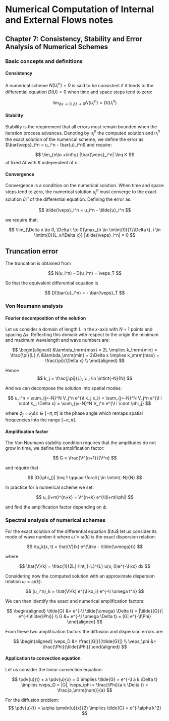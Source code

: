 # Numerical Computation of Internal and External Flows notes

## Chapter 7: Consistency, Stability and Error Analysis of Numerical Schemes

### Basic concepts and definitions

#### Consistency

A numerical scheme $N(U_i^n) = 0$ is said to be consistent if it tends to the differential equation $D(U) = 0$ when time and space steps tend to zero:

$$
\lim_{\Delta x \to 0, \Delta t \to 0} N(U_i^n) = D(U_i^n)
$$

#### Stability

Stability is the requirement that all errors must remain bounded when the iteration process advances. Denoting by $u_i^n$ the computed solution and $\bar{u}_i^n$ the exact solution of the numerical scheme, we define the error as $\bar{\veps}_i^n = u_i^n - \bar{u}_i^n$ and require:

$$
    \lim_{n\to +\infty} |\bar{\veps}_i^n| \leq K 
$$
at fixed $\Delta t$ with $K$ independent of $n$.

#### Convergence

Convergence is a condition on the numerical solution. When time and space steps tend to zero, the numerical solution $u_i^n$ must converge to the exact solution $\tilde{u}_i^n$ of the differential equation. Defining the error as:

$$
    \tilde{\veps}_i^n = u_i^n - \tilde{u}_i^n
$$

we require that:

$$
    \lim_{\Delta x \to 0, \Delta t \to 0}\max_{n \in \intint{0}{T/\Delta t}, i \in \intint{0}{L_x/\Delta x}} |\tilde{\veps}_i^n| = 0
$$

## Truncation error

The truncation is obtained from

$$
N(u_i^n) - D(u_i^n) = \veps_T
$$

So that the equivalent differential equation is

$$
D(\bar{u}_i^n) = - \bar{\veps}_T
$$

### Von Neumann analysis

#### Fourier decomposition of the solution

Let us consider a domain of length $L$ in the $x$-axis with $N + 1$ points and spacing $\Delta x$. Reflecting this domain with respect to the origin the minimum and maximum wavelength and wave numbers are:

$$
\begin{aligned}
    &\lambda_\mrm{max} = 2L \implies k_\mrm{min} = \frac{\pi}{L} \\
    &\lambda_\mrm{min} = 2\Delta x \implies k_\mrm{max} = \frac{\pi}{\Delta x} \\
\end{aligned}
$$

Hence
$$
    k_j = \frac{j\pi}{L}, \: j \in \intint{-N}{N}
$$

And we can decompose the solution into spatial modes:

$$
    u_i^n = \sum_{j=-N}^N V_j^n e^{\I k_j x_i} = \sum_{j=-N}^N V_j^n e^{\I i \cdot k_j \Delta x} = \sum_{j=-N}^N V_j^n e^{\I i \cdot \phi_j}
$$

where $\phi_j = k_j \Delta x \in [-\pi, \pi]$ is the phase angle which remaps spatial frequencies into the range $[-\pi, \pi]$.

#### Amplification factor

The Von Neumann stability condition requires that the amplitudes do not grow in time, we define the amplification factor:

$$
    G = \frac{V^{n+1}}{V^n}
$$

and require that

$$
    |G(\phi_j)| \leq 1 \qquad \forall j \in \intint{-N}{N} 
$$

In practice for a numerical scheme we set:

$$
    u_{i+m}^{n+k} = V^{n+k} e^{\I(i+m)\phi}
$$

and find the amplification factor depending on $\phi$.

### Spectral analysis of numerical schemes

For the exact solution of the differential equation $\tu$ let us consider its mode of wave number $k$ where $\tilde{\omega} = \tilde{\omega}(k)$ is the exact dispersion relation:

$$
    \tu_k(x, t) = \hat{V}(k) e^{\I(kx - \tilde{\omega}t)}
$$

where

$$
    \hat{V}(k) = \frac{1}{2L} \int_{-L}^{L} u(x, 0)e^{-\I kx} dx
$$

Considering now the computed solution with an approximate dispersion relation $\omega = \omega(k)$:

$$
    (u_i^n)_k = \hat{V}(k) e^{\I kx_i} e^{-\I \omega t^n}
$$

We can then identify the exact and numerical amplification factors:

$$
\begin{aligned}
    \tilde{G} &= e^{-\I \tilde{\omega} \Delta  t} = |\tilde{{G}}| e^{-\I\tilde{\Phi}} \\
    G &= e^{-\I \omega \Delta  t} = |G| e^{-\I\Phi} 
\end{aligned}
$$

From these two amplification factors the diffusion and dispersion errors are:

$$
\begin{aligned}
    \veps_D &= \frac{|G|}{|\tilde{G}|} \\
    \veps_\phi &= \frac{\Phi}{\tilde{\Phi}}
\end{aligned}
$$

#### Application to convection equation

Let us consider the linear convection equation:

$$
    \pdv{u}{t} + a \pdv{u}{x} = 0 \implies \tilde{G} = e^{-\I a k \Delta t} \implies \veps_D = |G|, \veps_\phi = \frac{\Phi}{a k \Delta t} = \frac{a_\mrm{num}}{a}
$$



For the diffusion problem:
$$
    \pdv{u}{t} = \alpha \pmdv{u}{x}{2} \implies \tilde{G} = e^{-\alpha k^2}
$$